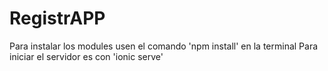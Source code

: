 # RegistrAPP

Para instalar los modules usen el comando 'npm install' en la terminal
Para iniciar el servidor es con 'ionic serve'
